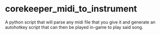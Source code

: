 # corekeeper_midi_to_instrument
A python script that will parse any midi file that you give it and generate an autohotkey script that can then be played in-game to play said song.
